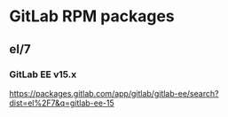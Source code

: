 # GitLab RPM packages

## el/7

### GitLab EE v15.x

<https://packages.gitlab.com/app/gitlab/gitlab-ee/search?dist=el%2F7&q=gitlab-ee-15>



